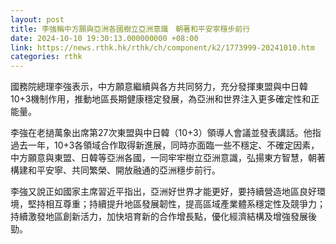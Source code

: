 ```yaml
---
layout: post
title: 李強稱中方願與亞洲各國樹立亞洲意識　朝著和平安寧穩步前行
date: 2024-10-10 19:30:13.000000000 +08:00
link: https://news.rthk.hk/rthk/ch/component/k2/1773999-20241010.htm
categories: rthk
---
```


國務院總理李強表示，中方願意繼續與各方共同努力，充分發揮東盟與中日韓10+3機制作用，推動地區長期健康穩定發展，為亞洲和世界注入更多確定性和正能量。

李強在老撾萬象出席第27次東盟與中日韓（10+3）領導人會議並發表講話。他指過去一年，10+3各領域合作取得新進展，同時亦面臨一些不穩定、不確定因素，中方願意與東盟、日韓等亞洲各國，一同牢牢樹立亞洲意識，弘揚東方智慧，朝著構建和平安寧、共同繁榮、開放融通的亞洲穩步前行。

李強又說正如國家主席習近平指出，亞洲好世界才能更好，要持續營造地區良好環境，堅持相互尊重；持續提升地區發展韌性，提高區域產業體系穩定性及競爭力；持續激發地區創新活力，加快培育新的合作增長點，優化經濟結構及增強發展後勁。
